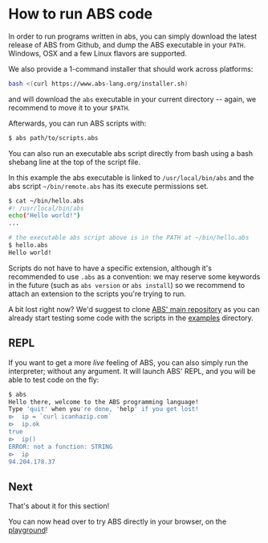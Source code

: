 # How to run ABS code

In order to run programs written in abs, you can simply download
the latest release of ABS from Github, and dump the ABS executable
in your `PATH`. Windows, OSX and a few Linux flavors are supported.

We also provide a 1-command installer that should work across
platforms:

``` bash
bash <(curl https://www.abs-lang.org/installer.sh)
```

and will download the `abs` executable in your current
directory -- again, we recommend to move it to your `$PATH`.

Afterwards, you can run ABS scripts with:

``` bash
$ abs path/to/scripts.abs
```

You can also run an executable abs script directly from bash
using a bash shebang line at the top of the script file. 

In this example the abs executable is linked to `/usr/local/bin/abs`
and the abs script `~/bin/remote.abs` has its execute permissions set.

```bash
$ cat ~/bin/hello.abs
#! /usr/local/bin/abs
echo("Hello world!")
...

# the executable abs script above is in the PATH at ~/bin/hello.abs
$ hello.abs
Hello world!
```

Scripts do not have to have a specific extension,
although it's recommended to use `.abs` as a
convention: we may reserve some keywords in the
future (such as `abs version` or `abs install`)
so we recommend to attach an extension to the
scripts you're trying to run.

A bit lost right now? We'd suggest to clone [ABS' main repository](https://github.com/abs-lang/abs) as you can already
start testing some code with the scripts in the
[examples](https://github.com/abs-lang/abs/tree/master/examples) directory.

## REPL

If you want to get a more *live* feeling of ABS, you can
also simply run the interpreter; without any argument. It
will launch ABS' REPL, and you will be able to test code on
the fly:

``` bash
$ abs
Hello there, welcome to the ABS programming language!
Type 'quit' when you're done, 'help' if you get lost!
⧐  ip = `curl icanhazip.com`
⧐  ip.ok
true
⧐  ip()
ERROR: not a function: STRING
⧐  ip
94.204.178.37
```

## Next

That's about it for this section!

You can now head over to try ABS directly in your
browser, on the [playground](/playground)!